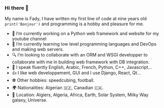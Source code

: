 ### Hi there 👋

My name is Fady, I have written my first line of code at nine years old `print('Bonjour')` and programming is a hobby and pleasure for me.

- 🔭 I’m currently working on a Python web framework and website for my youtube channel
- 🌱 I’m currently learning low level programming languages and DevOps and making web servers.
- 🔍 I’m looking to collaborate with an ORM and WSGI developper to collaborate with me in building web framework with DB integration.
- 📢 I speak fluently English, Arabic, French, Python, C++, Javascript...
- 👍 I like web developpement, GUI and I use Django, React, Qt...
- ⚽️ Other hobbies: speedcubing, football.
- 🌍 Nationalities: Algerian 🇩🇿, Canadian 🇨🇦.
- 📍 Location: Algiers, Algeria, Africa, Earth, Solar System, Milky Way galaxy, Universe.
